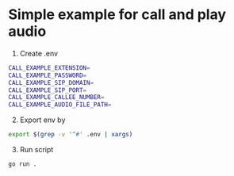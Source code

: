 # Simple example for call and play audio

1. Create .env
```sh
CALL_EXAMPLE_EXTENSION=
CALL_EXAMPLE_PASSWORD=
CALL_EXAMPLE_SIP_DOMAIN=
CALL_EXAMPLE_SIP_PORT=
CALL_EXAMPLE_CALLEE_NUMBER=
CALL_EXAMPLE_AUDIO_FILE_PATH=
```

2. Export env by
```sh
export $(grep -v '^#' .env | xargs)
```

3. Run script
```sh
go run .
```

